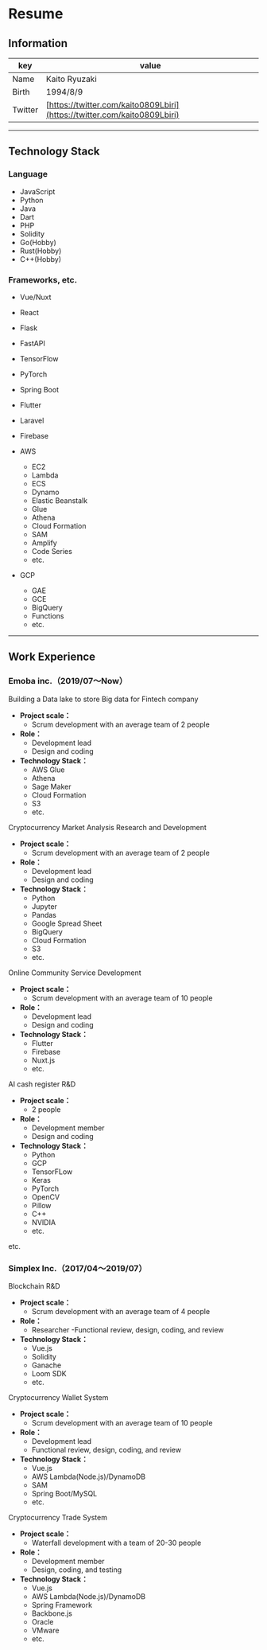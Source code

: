 # Resume

## Information

|key|value|
|---|---|
|Name|Kaito Ryuzaki|
|Birth|1994/8/9|
|Twitter|[https://twitter.com/kaito0809Lbiri](https://twitter.com/kaito0809Lbiri)|

---

## Technology Stack

### Language

- JavaScript
- Python
- Java
- Dart
- PHP 
- Solidity
- Go(Hobby)
- Rust(Hobby)
- C++(Hobby)

### Frameworks, etc.

- Vue/Nuxt
- React
- Flask
- FastAPI
- TensorFlow
- PyTorch
- Spring Boot
- Flutter
- Laravel
- Firebase
- AWS
   - EC2
   - Lambda
   - ECS
   - Dynamo
   - Elastic Beanstalk
   - Glue
   - Athena
   - Cloud Formation
   - SAM
   - Amplify
   - Code Series
   - etc. 

- GCP
   - GAE
   - GCE
   - BigQuery
   - Functions
   - etc. 


---

## Work Experience

### Emoba inc.（2019/07〜Now）

Building a Data lake to store Big data for Fintech company
- **Project scale：**
    - Scrum development with an average team of 2 people
- **Role：**
    - Development lead
    - Design and coding
- **Technology Stack：**
    - AWS Glue
    - Athena
    - Sage Maker
    - Cloud Formation
    - S3
    - etc. 

Cryptocurrency Market Analysis Research and Development
- **Project scale：**
    - Scrum development with an average team of 2 people
- **Role：**
    - Development lead
    - Design and coding
- **Technology Stack：**
    - Python
    - Jupyter
    - Pandas
    - Google Spread Sheet
    - BigQuery
    - Cloud Formation
    - S3
    - etc. 

Online Community Service Development
- **Project scale：**
    - Scrum development with an average team of 10 people
- **Role：**
    - Development lead
    - Design and coding
- **Technology Stack：**
    - Flutter
    - Firebase
    - Nuxt.js
    - etc. 

AI cash register R&D
- **Project scale：**
    - 2 people
- **Role：**
    - Development member
    - Design and coding
- **Technology Stack：**
    - Python
    - GCP
    - TensorFLow
    - Keras
    - PyTorch
    - OpenCV
    - Pillow
    - C++
    - NVIDIA
    - etc. 


etc.

### Simplex Inc.（2017/04〜2019/07）

Blockchain R&D
- **Project scale：**
    - Scrum development with an average team of 4 people
- **Role：**
    - Researcher
-Functional review, design, coding, and review
- **Technology Stack：**
    - Vue.js
    - Solidity
    - Ganache
    - Loom SDK
    - etc. 


Cryptocurrency Wallet System
- **Project scale：**
    - Scrum development with an average team of 10 people
- **Role：**
    - Development lead
    - Functional review, design, coding, and review
- **Technology Stack：**
    - Vue.js
    - AWS Lambda(Node.js)/DynamoDB
    - SAM
    - Spring Boot/MySQL 
    - etc. 

Cryptocurrency Trade System
- **Project scale：**
    - Waterfall development with a team of 20-30 people
- **Role：**
    - Development member 
    - Design, coding, and testing
- **Technology Stack：**
    - Vue.js
    - AWS Lambda(Node.js)/DynamoDB
    - Spring Framework
    - Backbone.js
    - Oracle
    - VMware
    - etc. 

